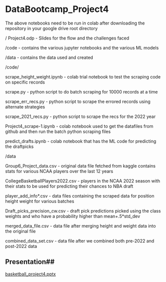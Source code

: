 # DataBootcamp_Project4
The above notebooks need to be run in colab after downloading the repository in your google drive root directory

/
Project4.odp    - Slides for the flow and the challenges faced

/code - contains the various jupyter notebooks and the various ML models

/data - contains the data used and created

/code/

scrape_height_weight.ipynb - colab trial notebook to test the scraping code on specific records

scrape.py - python script to do batch scraping for 10000 records at a time

scrape_err_recs.py - python script to scrape the errored records using alternate strategies

scrape_2021_recs.py - python script to scrape the recs for the 2022 year

Project4_scrape-1.ipynb - colab notebook used to get the datafiles from github and then run the batch python scraping files

predict_drafts.ipynb - colab notebook that has  the ML code for predicting the draftpicks


/data

Group6_Project_data.csv - original data file fetched from kaggle contains stats for various NCAA players over the last 12 years

CollegeBasketballPlayers2022.csv - players in the NCAA 2022 season with their stats to be used for predicting their chances to NBA draft

player_add_info*.csv - data files containing the scraped data for position height weight for various batches

Draft_picks_precision_cw.csv - draft pick predictions picked using the class weights 
                                and who have a probability higher than mean+.5*std_dev

merged_data_file.csv - data file after merging height and weight data into the original file

combined_data_set.csv - data file after we combined both pre-2022 and post-2022 data

## Presentation##
[basketball_project4.pptx](https://github.com/AvondreHenderson/DataBootcamp_Project4/files/8191316/basketball_project4.pptx)

